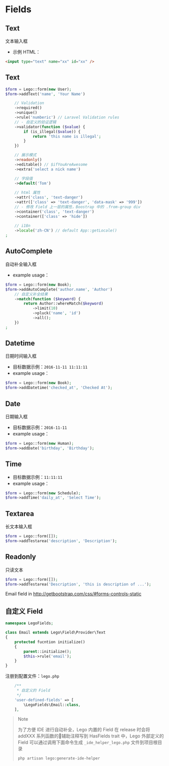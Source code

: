 # Fields

## Text

文本输入框

- 示例 HTML：

```html
<input type="text" name="xx" id="xx" />
```


## Text

```php
$form = Lego::form(new User);
$form->addText('name', 'Your Name')

	// Validation
	->required()
	->unique()
	->rule('numberic') // Laravel Validation rules
	// - 自定义的验证逻辑
	->validator(function ($value) {
		if (is_illegal($value)) {
			return 'this name is illegal';
		}
	})

	// 展示模式
	->readonly()
	->editable() // $ifYouAreAwesome
	->extra('select a nick name')

	// 字段值
	->default('Tom')
	
	// html 属性
	->attr('class', 'text-danger')
	->attr(['class' => 'text-danger', 'data-mask' => '999'])
	// - 修改 Field 上一层的属性，Boostrap 中的 .from-group div
	->container('class', 'text-danger')
	->container(['class' => 'hide'])
	
	// i18n
	->locale('zh-CN') // default App::getLocale()
;
```

## AutoComplete

自动补全输入框

- example usage：

```php
$form = Lego::form(new Book);
$form->addAutoComplete('author.name', 'Author')
	// 自定义补全结果
	->match(function ($keyword) {
		return Author::whereMatch($keyword)
			->limit(10)
			->pluck('name', 'id')
			->all();
	})
;

```

## Datetime

日期时间输入框

- 目标数据示例：`2016-11-11 11:11:11`
- example usage：

```php
$form = Lego::form(new Book);
$form->addDatetime('checked_at', 'Checked At');
```

## Date

日期输入框

- 目标数据示例：`2016-11-11`
- example usage：

```php
$form = Lego::form(new Human);
$form->addDate('birthday', 'Birthday');
```

## Time

- 目标数据示例：`11:11:11`
- example usage：

```php
$form = Lego::form(new Schedule);
$form->addTime('daily_at', 'Select Time');
```

## Textarea

长文本输入框

```php
$form = Lego::form([]);
$form->addTestarea('description', 'Description');
```

## Readonly

只读文本

```php
$form = Lego::form([]);
$form->addTestarea('Description', 'this is description of ...');
```

Email field in <http://getbootstrap.com/css/#forms-controls-static>


## 自定义 Field

```php
namespace LegoFields;

class Email extends Lego\Field\Provider\Text
{
    protected fucntion initialize()
    {
        parent::initialize();
        $this->rule('email');
    }
}
```

注册到配置文件：`lego.php`

```php
    /**
     * 自定义的 Field
     */
    'user-defined-fields' => [
        \LegoFields\Email::class,
    ],
```

> Note  
>
> 为了方便 IDE 进行自动补全，Lego 内置的 Field 在 release 时会将 addXXX 系列函数的辅助注释写到 HasFields trait 中，Lego 外部定义的 Field 可以通过调用下面命令生成 `_ide_helper_lego.php` 文件到项目根目录
> ```bash
> php artisan lego:generate-ide-helper
> ```
